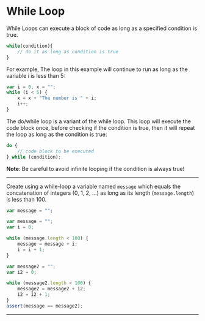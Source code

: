 # While Loop

While Loops can execute a block of code as long as a specified condition is true.

```javascript
while(condition){
    // do it as long as condition is true
}
```

For example, The loop in this example will continue to run as long as the variable i is less than 5:

```javascript
var i = 0, x = "";
while (i < 5) {
    x = x + "The number is " + i;
    i++;
}
```

The do/while loop is a variant of the while loop. This loop will execute the code block once, before checking if the condition is true, then it will repeat the loop as long as the condition is true:

```javascript
do {
    // code block to be executed
} while (condition);
```


**Note**: Be careful to avoid infinite looping if the condition is always true!


---

Create using a while-loop a variable named `message` which equals the concatenation of integers (0, 1, 2, ...) as long as its length (`message.length`) is less than 100.

```js
var message = "";
```

```js
var message = "";
var i = 0;

while (message.length < 100) {
    message = message + i;
    i = i + 1;
}
```

```js
var message2 = "";
var i2 = 0;

while (message2.length < 100) {
    message2 = message2 + i2;
    i2 = i2 + 1;
}
assert(message == message2);
```

---
